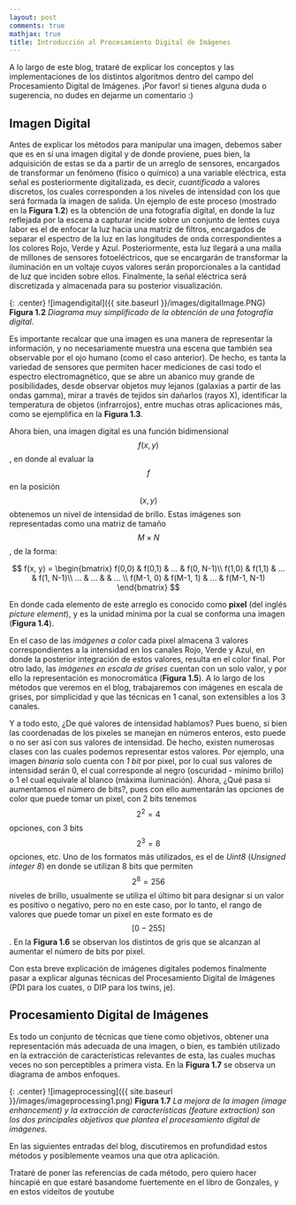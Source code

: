 ```yaml
---
layout: post
comments: true
mathjax: true
title: Introducción al Procesamiento Digital de Imágenes
---
```

A lo largo de este blog, trataré de explicar los conceptos y las implementaciones de los distintos algoritmos dentro del campo del Procesamiento Digital de Imágenes. ¡Por favor! si tienes alguna duda o sugerencia, no dudes en dejarme un comentario :)


## Imagen Digital

Antes de explicar los métodos para manipular una imagen, debemos saber que es en sí una imagen digital y de donde proviene, pues bien, la adquisición de estas se da a partir de un arreglo de sensores, encargados de transformar un fenómeno (físico o químico) a una variable eléctrica, esta señal es posteriormente digitalizada, es decir, _cuantificada_ a valores discretos, los cuales corresponden a los niveles de intensidad con los que será formada la imagen de salida. Un ejemplo de este proceso (mostrado en la __Figura 1.2__) es la obtención de una fotografía digital, en donde la luz reflejada por la escena a capturar incide sobre un conjunto de lentes cuya labor es el de enfocar la luz hacia una matriz de filtros, encargados de separar el espectro de la luz en las longitudes de onda correspondientes a los colores Rojo, Verde y Azul. Posteriormente, esta luz llegará a una malla de millones de sensores fotoeléctricos, que se encargarán de transformar la iluminación en un voltaje cuyos valores serán proporcionales a la cantidad de luz que inciden sobre ellos. Finalmente, la señal eléctrica será discretizada y almacenada para su posterior visualización.

{: .center}
![imagendigital]({{ site.baseurl }}/images/digitalImage.PNG)
 __Figura 1.2__ _Diagrama muy simplificado de la obtención de una fotografía digital_.

Es importante recalcar que una imagen es una manera de representar la información, y no necesariamente muestra una escena que también sea observable por el ojo humano (como el caso anterior). De hecho, es tanta la variedad de sensores que permiten hacer mediciones de casi todo el espectro electromagnético, que se abre un abanico muy grande de posibilidades, desde observar objetos muy lejanos (galaxias a partir de las ondas gamma), mirar a través de tejidos sin dañarlos (rayos X), identificar la temperatura de objetos (infrarrojos), entre muchas otras aplicaciones más, como se ejemplifica en la __Figura 1.3__.



Ahora bien, una imagen digital es una función bidimensional $$f(x, y)$$, en donde al evaluar la $$f$$ en la posición $$(x, y)$$ obtenemos un nivel de intensidad de brillo. Estas imágenes son representadas como una matriz de tamaño $$M \times N$$, de la forma:

$$
f(x, y) = \begin{bmatrix}
f(0,0) & f(0,1) & ... & f(0, N-1)\\ 
f(1,0) & f(1,1) & ... & f(1, N-1)\\ 
... & ... &  & ... \\ 
f(M-1, 0) & f(M-1, 1) & ... & f(M-1, N-1)
\end{bmatrix}
$$

En donde cada elemento de este arreglo es conocido como __pixel__ (del inglés _picture element_), y es la unidad mínima
por la cual se conforma una imagen (__Figura 1.4__).




En el caso de las _imágenes a color_ cada pixel almacena 3 valores correspondientes a la intensidad en los canales Rojo, Verde y Azul, en donde la posterior integración de estos valores, resulta en el color final. Por otro lado, las _imágenes en escala de grises_ cuentan con un solo valor, y por ello la representación es monocromática (__Figura 1.5__). A lo largo de los métodos que veremos en el blog, trabajaremos con imágenes en escala de grises, por simplicidad y que las técnicas en 1 canal, son extensibles a los 3 canales.





Y a todo esto, ¿De qué valores de intensidad hablamos? Pues bueno, si bien las coordenadas de los pixeles se manejan en números enteros, esto puede o no ser así con sus valores de intensidad. De hecho, existen numerosas clases con las cuales podemos representar estos valores. Por ejemplo, una imagen _binaria_ solo cuenta con _1 bit_ por pixel, por lo cual sus valores de intensidad serán 0, el cual corresponde al negro (oscuridad - mínimo brillo) o 1 el cual equivale al blanco (máxima iluminación). Ahora, ¿Qué pasa si aumentamos el número de bits?, pues con ello aumentarán las opciones de color que puede tomar un pixel, con 2 bits tenemos $$2^{2} = 4$$ opciones, con 3 bits $$2^{3} = 8$$ opciones, etc. Uno de los formatos más utilizados, es el de _Uint8_ (_Unsigned integer 8_) en donde se utilizan 8 bits que permiten $$2^{8} = 256$$ niveles de brillo, usualmente se utiliza el último bit para designar si un valor es positivo o negativo, pero no en este caso, por lo tanto, el rango de valores que puede tomar un pixel en este formato es de $$[0 - 255]$$. En la __Figura 1.6__ se observan los distintos de gris que se alcanzan al aumentar el número de bits por pixel.






Con esta breve explicación de imágenes digitales podemos finalmente pasar a explicar algunas técnicas del Procesamiento Digital de Imágenes (PDI para los cuates, o DIP para los twins, je). 


## Procesamiento Digital de Imágenes
Es todo un conjunto de técnicas que tiene como objetivos, obtener una representación más adecuada de una imagen, o bien, es también utilizado en la extracción de características relevantes de esta, las cuales muchas veces no son perceptibles a primera vista. En la __Figura 1.7__ se observa un diagrama de ambos enfoques.

{: .center}
![imageprocessing]({{ site.baseurl }}/images/imageprocessing1.png)
 __Figura 1.7__ _La mejora de la imagen (image enhancement) y la extracción de características (feature extraction) son los dos principales objetivos que plantea el procesamiento digital de imágenes._

En las siguientes entradas del blog, discutiremos en profundidad estos métodos y posiblemente veamos una que otra aplicación. 

Trataré de poner las referencias de cada método, pero quiero hacer hincapié en que estaré basandome fuertemente en el libro de Gonzales, y en estos videítos de youtube






